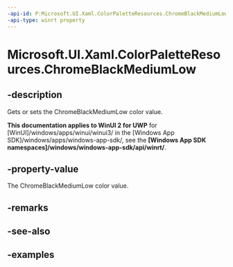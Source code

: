 ```yaml
---
-api-id: P:Microsoft.UI.Xaml.ColorPaletteResources.ChromeBlackMediumLow
-api-type: winrt property
---
```


<!-- Property syntax.
public IReference<Color> ChromeBlackMediumLow { get;  set; }
-->

# Microsoft.UI.Xaml.ColorPaletteResources.ChromeBlackMediumLow

## -description

Gets or sets the ChromeBlackMediumLow color value.

**This documentation applies to WinUI 2 for UWP** for [WinUI]/windows/apps/winui/winui3/ in the [Windows App SDK]/windows/apps/windows-app-sdk/, see the **[Windows App SDK namespaces]/windows/windows-app-sdk/api/winrt/**.

## -property-value

The ChromeBlackMediumLow color value.

## -remarks

## -see-also

## -examples

